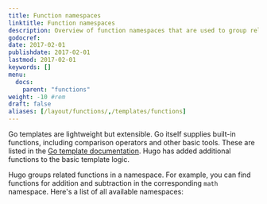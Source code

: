 ```yaml
---
title: Function namespaces
linktitle: Function namespaces
description: Overview of function namespaces that are used to group related functions.
godocref:
date: 2017-02-01
publishdate: 2017-02-01
lastmod: 2017-02-01
keywords: []
menu:
  docs:
    parent: "functions"
weight: -10	#rem
draft: false
aliases: [/layout/functions/,/templates/functions]
---
```


Go templates are lightweight but extensible. Go itself supplies built-in functions, including comparison operators and other basic tools. These are listed in the [Go template documentation][gofuncs]. Hugo has added additional functions to the basic template logic.

Hugo groups related functions in a namespace. For example, you can find functions for addition and subtraction in the corresponding `math` namespace. Here's a list of all available namespaces:

[gofuncs]: http://golang.org/pkg/text/template/#hdr-Functions
